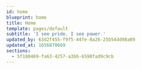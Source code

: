 ```yaml
---
id: home
blueprint: home
title: Home
template: pages/default
subtitle: 'I see pride. I see power.'
updated_by: 63d2f455-f9f5-44fe-8a26-25b54dd98a09
updated_at: 1656870669
sections:
  - 5f180469-fa63-4257-a3bb-6598fad9c9cb
---
```

